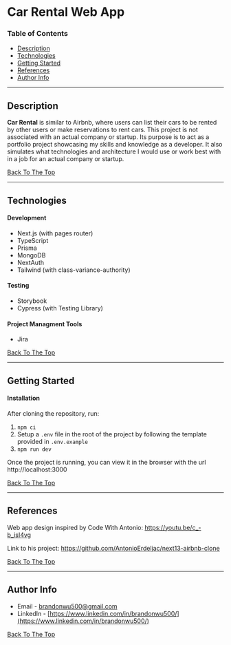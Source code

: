 # Car Rental Web App

### Table of Contents

- [Description](#description)
- [Technologies](#technologies)
- [Getting Started](#getting-started)
- [References](#references)
- [Author Info](#author-info)

---

## Description

**Car Rental** is similar to Airbnb, where users can list their cars to be rented by other users or make reservations to rent cars. This project is not associated with an actual company or startup. Its purpose is to act as a portfolio project showcasing my skills and knowledge as a developer. It also simulates what technologies and architecture I would use or work best with in a job for an actual company or startup.

[Back To The Top](#car-rental-web-app)

---

## Technologies

#### Development

- Next.js (with pages router)
- TypeScript
- Prisma
- MongoDB
- NextAuth
- Tailwind (with class-variance-authority)

#### Testing

- Storybook
- Cypress (with Testing Library)

#### Project Managment Tools

- Jira

[Back To The Top](#car-rental-web-app)

---

## Getting Started

#### Installation

After cloning the repository, run:

1. `npm ci`
2. Setup a `.env` file in the root of the project by following the template provided in `.env.example`
3. `npm run dev`

Once the project is running, you can view it in the browser with the url http://localhost:3000

[Back To The Top](#car-rental-web-app)

---

## References

Web app design inspired by Code With Antonio: https://youtu.be/c_-b_isI4vg

Link to his project: https://github.com/AntonioErdeljac/next13-airbnb-clone

[Back To The Top](#car-rental-web-app)

---

## Author Info

- Email - brandonwu500@gmail.com
- LinkedIn - [https://www.linkedin.com/in/brandonwu500/](https://www.linkedin.com/in/brandonwu500/)

[Back To The Top](#car-rental-web-app)
